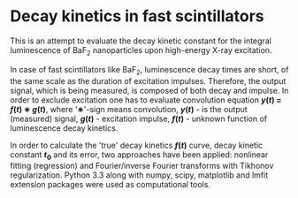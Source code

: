 # Decay kinetics in fast scintillators

This is an attempt to evaluate the decay kinetic constant for the integral luminescence of BaF<sub>2</sub> nanoparticles upon high-energy X-ray excitation.

In case of fast scintillators like BaF<sub>2</sub>, luminescence decay times are short, of the same scale as the duration of excitation impulses. Therefore, the output signal, which is being measured, is composed of both decay and impulse. In order to exclude excitation one has to evaluate convolution equation __*y*(*t*) = *f*(*t*) ∗ *g*(*t*)__, where '__∗__'-sign means convolution, __*y*(*t*)__ - is the output (measured) signal, __*g*(*t*)__ - excitation impulse, __*f*(*t*)__ - unknown function of luminescence decay kinetics.

In order to calculate the 'true' decay kinetics __*f*(*t*)__ curve, decay kinetic constant __*t*<sub>0</sub>__ and its error, two approaches have been applied: nonlinear fitting (regression) and Fourier/inverse Fourier transforms with Tikhonov regularization. Python 3.3 along with numpy, scipy, matplotlib and lmfit extension packages were used as computational tools.
